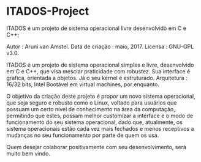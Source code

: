 # ITADOS-Project

ITADOS é um projeto de sistema operacional livre desenvolvido em C e C++;

Autor : Aruni van Amstel.
Data de criação : maio, 2017.
Licensa : GNU-GPL v3.0.

ITADOS é um projeto de sistema operacional simples e livre, desenvolvido em C e C++, que visa mesclar praticidade com robustez.
Sua interface é grafica, orientada a objetos.
Já o seu kernel é estruturado.
Arquitetura : 16/32 bits, Intel
Bootável em virtual machines, por enquanto.

O objetivo da criação deste projeto é propor um novo sistema operacional, que seja seguro e robusto como o Linux, voltado para
usuários que possuam um certo nível de conhecimento na área da computação, permitindo que estes, possam melhor customizar a 
interface e o modo de funcionamento do seu 
sistema operacional, dado que, atualmente, os sistema operacionais estão cada vez mais fechados e menos receptivos a mudanças no 
seu funcionamento por parte de quem os usa.

Quem desejar colaborar positivamente com seu desenvolvimento, será muito bem vindo.
